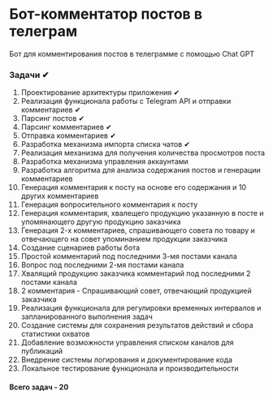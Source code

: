 # Бот-комментатор постов в телеграм
Бот для комментирования постов в телеграмме с помощью Chat GPT

### Задачи ✔
1. Проектирование архитектуры приложения ✔
2. Реализация функционала работы с Telegram API и отправки комментариев ✔
  1. Парсинг постов ✔
  2. Парсинг комментариев ✔
  3. Отправка комментариев ✔
3. Разработка механизма импорта списка чатов ✔
4. Реализация механизма для получения количества просмотров поста
5. Разработка механизма управления аккаунтами
6. Разработка алгоритма для анализа содержания постов и генерации комментариев
  1. Генерация комментария к посту на основе его содержания и 10 других комментариев
  2. Генерация вопросительного комментария к посту
  3. Генерация комментария, хвалещего продукцию указанную в посте и упомянающего другую продукцию заказчика
  4. Генерация 2-х комментариев, спрашивающего совета по товару и отвечающего на совет упоминанием продукции заказчика
6. Создание сценариев работы бота
  1. Простой комментарий под последними 3-мя постами канала
  2. Вопрос под последними 2-мя постами канала
  3. Хвалящий продукцию заказчика комментарий под последними 2 постами канала
  4. 2 комментария - Спрашивающий совет, отвечающий продукцией заказчика
7. Реализация функционала для регулировки временных интервалов и запланированного выполнения задач
8. Создание системы для сохранения результатов действий и сбора статистики охватов
9. Добавление возможности управления списком каналов для публикаций
10. Внедрение системы логирования и документирование кода
11. Локальное тестирование функционала и производительности

#### Всего задач - 20 

